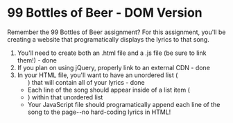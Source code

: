 # 99 Bottles of Beer - DOM Version

Remember the 99 Bottles of Beer assignment? For this assignment, you'll be creating a website that programatically displays the lyrics to that song.

1. You'll need to create both an .html file and a .js file (be sure to link them!) - done
2. If you plan on using jQuery, properly link to an external CDN - done
3. In your HTML file, you'll want to have an unordered list (<ul>) that will contain all of your lyrics - done
4. Each line of the song should appear inside of a list item (<li>) within that unordered list
5. Your JavaScript file should programatically append each line of the song to the page--no hard-coding lyrics in HTML!
